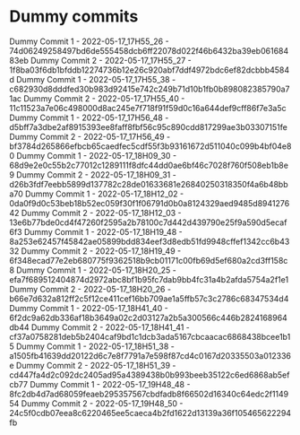 # Dummy commits

Dummy Commit 1 - 2022-05-17_17H55_26 - 74d06249258497bd6de555458dcb6ff22078d022f46b6432ba39eb06168483eb
Dummy Commit 2 - 2022-05-17_17H55_27 - 1f8ba03f6db1bfddb12274736b12e26c920abf7ddf4972bdc6ef82dcbbb4584d
Dummy Commit 1 - 2022-05-17_17H55_38 - c682930d8dddfed30b983d92415e742c249b71d10b1fb0b898082385790a71ac
Dummy Commit 2 - 2022-05-17_17H55_40 - 11c11523a7e06c498000d8ac245e7f718f91f59d0c16a644def9cff86f7e3a5c
Dummy Commit 1 - 2022-05-17_17H56_48 - d5bff7a3dbe2af8915393ee8faff8fbf56c95c890cdd817299ae3b03307151fe
Dummy Commit 2 - 2022-05-17_17H56_49 - bf3784d265866efbcb65caedfec5cdf55f3b93161672d511040c099b4bf04e80
Dummy Commit 1 - 2022-05-17_18H09_30 - 68d9e2e0c55b2c77012c1289111f8dfc44dd0ae6bf46c7028f760f508eb1b8e9
Dummy Commit 2 - 2022-05-17_18H09_31 - d26b3fdf7eebb5899d137782c28de01633681e26840250318350f4a6b48bba70
Dummy Commit 1 - 2022-05-17_18H12_02 - 0da0f9d0c53beb18b52ec059f30f1f06791d0b0a8124329aed9485d894127642
Dummy Commit 2 - 2022-05-17_18H12_03 - 13e6b77bde0cd4f47260f2595a2b78100c7d442d439790e25f9a590d5ecaf6f3
Dummy Commit 1 - 2022-05-17_18H19_48 - 8a253e62457f45842ae05899bdd834eef3d8edb51fd9948cffef1342cc6b4332
Dummy Commit 2 - 2022-05-17_18H19_49 - 6f348ecad77e2eb680775f9362518b9cb01171c00fb69d5ef680a2cd3ff158c8
Dummy Commit 1 - 2022-05-17_18H20_25 - efa7f689512404874d2972abc8bf1b95fc7dab9bb4fc31a4b2afda5754a2f1e1
Dummy Commit 2 - 2022-05-17_18H20_26 - b66e7d632a812ff2c5f12ce411cef16bb709ae1a5ffb57c3c2786c68347534d4
Dummy Commit 1 - 2022-05-17_18H41_40 - 6f2dc9a62db336af18b3649a02c2d03127a2b5a300566c446b2824168964db44
Dummy Commit 2 - 2022-05-17_18H41_41 - cf37a0758281deb5b2404caf9bd1c1dcb3ada5167cbcaacac6868438bcee1b15
Dummy Commit 1 - 2022-05-17_18H51_38 - a1505fb41639dd20122d6c7e8f7791a7e598f87cd4c0167d20335503a012336e
Dummy Commit 2 - 2022-05-17_18H51_39 - cd447fa4d2c092dc2405ad95a4389438b0b993beeb35122c6ed6868ab5efcb77
Dummy Commit 1 - 2022-05-17_19H48_48 - 8fc2db4d7ad68059feaeb295357567cbdfadb8f66502d16340c64edc2f114954
Dummy Commit 2 - 2022-05-17_19H48_50 - 24c5f0cdb07eea8c6220465ee5caeca4b2fd1622d13139a36f105465622294fb
